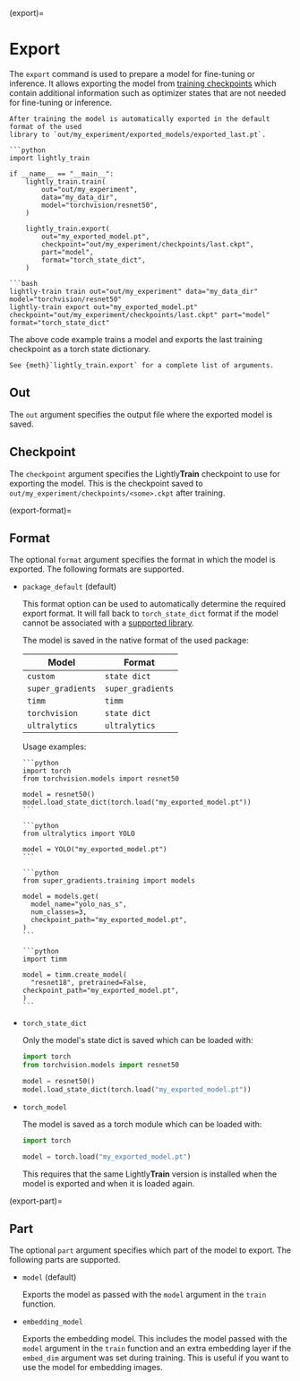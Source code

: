 (export)=

# Export

The `export` command is used to prepare a model for fine-tuning or inference. It allows
exporting the model from [training checkpoints](#train-output) which contain additional
information such as optimizer states that are not needed for fine-tuning or inference.

```{tip}
After training the model is automatically exported in the default format of the used 
library to `out/my_experiment/exported_models/exported_last.pt`.
```

````{tab} Python
```python
import lightly_train

if __name__ == "__main__":
    lightly_train.train(
        out="out/my_experiment",
        data="my_data_dir",
        model="torchvision/resnet50",
    )

    lightly_train.export(
        out="my_exported_model.pt",
        checkpoint="out/my_experiment/checkpoints/last.ckpt",
        part="model",
        format="torch_state_dict",
    )
````

````{tab} Command Line
```bash
lightly-train train out="out/my_experiment" data="my_data_dir" model="torchvision/resnet50"
lightly-train export out="my_exported_model.pt" checkpoint="out/my_experiment/checkpoints/last.ckpt" part="model" format="torch_state_dict"
````

The above code example trains a model and exports the last training checkpoint as a
torch state dictionary.

```{tip}
See {meth}`lightly_train.export` for a complete list of arguments.
```

## Out

The `out` argument specifies the output file where the exported model is saved.

## Checkpoint

The `checkpoint` argument specifies the Lightly**Train** checkpoint to use for exporting the
model. This is the checkpoint saved to `out/my_experiment/checkpoints/<some>.ckpt` after
training.

(export-format)=

## Format

The optional `format` argument specifies the format in which the model is exported. The following
formats are supported.

- `package_default` (default)

  This format option can be used to automatically determine the required export format.
  It will fall back to `torch_state_dict` format if the model cannot be associated with
  a [supported library](models/index.md#supported-libraries).

  The model is saved in the native format of the used package:

  | Model | Format |
  | --- | --- |
  | `custom` | `state dict` |
  | `super_gradients` | `super_gradients` |
  | `timm` | `timm` |
  | `torchvision` | `state dict` |
  | `ultralytics` | `ultralytics` |

  Usage examples:

  ````{dropdown} torchvision
  ```python
  import torch
  from torchvision.models import resnet50

  model = resnet50()
  model.load_state_dict(torch.load("my_exported_model.pt"))
  ```
  ````

  ````{dropdown} ultralytics
  ```python
  from ultralytics import YOLO

  model = YOLO("my_exported_model.pt")
  ```
  ````

  ````{dropdown} super_gradients
  ```python
  from super_gradients.training import models

  model = models.get(
    model_name="yolo_nas_s",
    num_classes=3,
    checkpoint_path="my_exported_model.pt",
  )
  ```
  ````

  ````{dropdown} timm
  ```python
  import timm

  model = timm.create_model(
    "resnet18", pretrained=False, checkpoint_path="my_exported_model.pt",
  )
  ```
  ````

- `torch_state_dict`

  Only the model's state dict is saved which can be loaded with:

  ```python
  import torch
  from torchvision.models import resnet50

  model = resnet50()
  model.load_state_dict(torch.load("my_exported_model.pt"))
  ```

- `torch_model`

  The model is saved as a torch module which can be loaded with:

  ```python
  import torch

  model = torch.load("my_exported_model.pt")
  ```

  This requires that the same Lightly**Train** version is installed when the model is
  exported and when it is loaded again.

(export-part)=

## Part

The optional `part` argument specifies which part of the model to export. The following parts are
supported.

- `model` (default)

  Exports the model as passed with the `model` argument in the `train` function.

- `embedding_model`

  Exports the embedding model. This includes the model passed with the `model` argument
  in the `train` function and an extra embedding layer if the `embed_dim` argument was
  set during training. This is useful if you want to use the model for embedding images.
